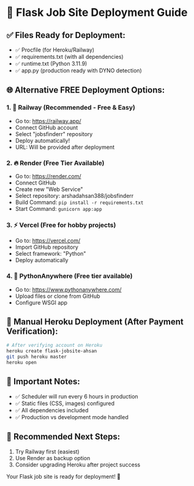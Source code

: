 # 🚀 Flask Job Site Deployment Guide

## ✅ Files Ready for Deployment:
- ✅ Procfile (for Heroku/Railway)
- ✅ requirements.txt (with all dependencies)
- ✅ runtime.txt (Python 3.11.9)
- ✅ app.py (production ready with DYNO detection)

## 🌐 Alternative FREE Deployment Options:

### 1. 🚂 Railway (Recommended - Free & Easy)
- Go to: https://railway.app/
- Connect GitHub account
- Select "jobsfinderr" repository
- Deploy automatically!
- URL: Will be provided after deployment

### 2. 🔥 Render (Free Tier Available)
- Go to: https://render.com/
- Connect GitHub
- Create new "Web Service"
- Select repository: arshadahsan388/jobsfinderr
- Build Command: `pip install -r requirements.txt`
- Start Command: `gunicorn app:app`

### 3. ⚡ Vercel (Free for hobby projects)
- Go to: https://vercel.com/
- Import GitHub repository
- Select framework: "Python"
- Deploy automatically

### 4. 🐍 PythonAnywhere (Free tier available)
- Go to: https://www.pythonanywhere.com/
- Upload files or clone from GitHub
- Configure WSGI app

## 🔧 Manual Heroku Deployment (After Payment Verification):
```bash
# After verifying account on Heroku
heroku create flask-jobsite-ahsan
git push heroku master
heroku open
```

## 📝 Important Notes:
- ✅ Scheduler will run every 6 hours in production
- ✅ Static files (CSS, images) configured
- ✅ All dependencies included
- ✅ Production vs development mode handled

## 🎯 Recommended Next Steps:
1. Try Railway first (easiest)
2. Use Render as backup option
3. Consider upgrading Heroku after project success

Your Flask job site is ready for deployment! 🎉
